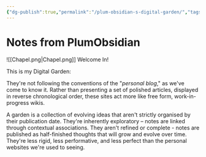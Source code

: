 ```yaml
---
{"dg-publish":true,"permalink":"/plum-obsidian-s-digital-garden/","tags":["gardenEntry"]}
---
```



# Notes from PlumObsidian
![[Chapel.png\|Chapel.png]]
Welcome In!

This is my Digital Garden:

They're not following the conventions of the "_personal blog_," as we've come to know it. Rather than presenting a set of polished articles, displayed in reverse chronological order, these sites act more like free form, work-in-progress wikis.

A garden is a collection of evolving ideas that aren't strictly organised by their publication date. They're inherently exploratory – notes are linked through contextual associations. They aren't refined or complete - notes are published as half-finished thoughts that will grow and evolve over time. They're less rigid, less performative, and less perfect than the personal websites we're used to seeing.



